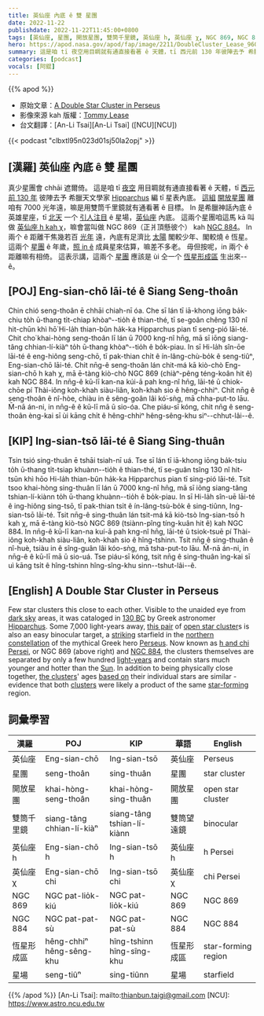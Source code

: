 ```yaml
---
title: 英仙座 內底 ê 雙 星團
date: 2022-11-22
publishdate: 2022-11-22T11:45:00+0800
tags: [英仙座, 星團, 開放星團, 雙筒千里鏡, 英仙座 h, 英仙座 χ, NGC 869, NGC 884, 恆星形成區, 星場]
hero: https://apod.nasa.gov/apod/fap/image/2211/DoubleCluster_Lease_960.jpg
summary: 這是咱 tī 夜空用目睭就有通直接看著 ê 天體，tī 西元前 130 年彼陣去予 希臘天文學家 Hipparchus 編 tī 星表內底。
categories: [podcast]
vocals: [阿錕]
---
```


{{% apod %}}

- 原始文章：[A Double Star Cluster in Perseus](https://apod.nasa.gov/apod/ap221122.html)
- 影像來源 kah 版權：[Tommy Lease](https://www.instagram.com/colorado_astro/)
- 台文翻譯：[An-Li Tsai][An-Li Tsai] ([NCU][NCU])

{{< podcast "clbxtl95n023d01sj50la2opj" >}}

## [漢羅] 英仙座 內底 ê 雙 星團
真少星團會 chhāi 遮爾倚。
這是咱 tī [夜空][dark sky] 用目睭就有通直接看著 ê 天體，tī [西元前 130 年][130 BC] 彼陣去予 希臘天文學家 [Hipparchus][Hipparchus] 編 tī 星表內底。
[這組][this pair] [開放星團][open star cluster] 離咱有 7000 光年遠，嘛是用雙筒千里鏡就有通看著 ê 目標。
In 是希臘神話內底 ê 英雄星座，tī [北天][northern constellation] 一个 [引人注目][striking] ê 星場，[英仙座][Perseus] 內底。
這兩个星團咱這馬 kā 叫做 [英仙座 h kah χ][h and chi Persei]，嘛會當叫做 NGC 869（正爿頂懸彼个） kah [NGC 884][NGC 884]。
In 兩个 ê 距離干焦幾若百 [光年][light-years] 遠，內底有足濟比 [太陽][Sun] 閣較少年、閣較燒 ê 恆星。
這兩个 [星團][the clusters] ê 年歲，[照 in ê][based on] 成員星來估算，嘛差不多老。
毋但按呢，in 兩个 ê 距離嘛有相倚。
這表示講，這兩个 [星團][clusters] 應該是 ùi 仝一个 [恆星形成區][star-forming] 生出來--ê。


## [POJ] Eng-sian-chō lāi-té ê Siang Seng-thoân
Chin chió seng-thoân ē chhāi chiah-nī óa.
Che sī lán tī iā-khong iōng ba̍k-chiu to̍h ū-thang ti̍t-chiap khòaⁿ--tio̍h ê thian-thé, tī se-goân chêng 130 nî hit-chūn khì hō͘ Hi-la̍h thian-bûn ha̍k-ka Hipparchus pian tī seng-pió lāi-té.
Chit cho͘ khai-hòng seng-thoân lī lán ū 7000 kng-nî hn̄g, mā sī iōng siang-tâng chhian-lí-kiàⁿ to̍h ū-thang khòaⁿ--tio̍h ê bo̍k-piau.
In sī Hi-la̍h sîn-ōe lāi-té ê eng-hiông seng-chō, tī pak-thian chi̍t ê ín-lâng-chù-bo̍k ê seng-tiûⁿ, Eng-sian-chō lāi-té.
Chit nn̄g-ê seng-thoân lán chit-má kā kiò-chò Eng-sian-chō h kah χ, mā ē-tàng kiò-chò NGC 869 (chiàⁿ-pêng téng-koân hit ê) kah NGC 884.
In nn̄g-ê kū-lī kan-na kúi-ā pah kng-nî hn̄g, lāi-té ū chiok-chōe pí Thài-iông koh-khah siàu-liân, koh-khah sio ê hêng-chhiⁿ.
Chit nn̄g ê seng-thoân ê nî-hòe, chiàu in ê sêng-goân lâi kó͘-sǹg, mā chha-put-to lāu.
M̄-nā án-ni, in nn̄g-ê ê kū-lī mā ū sio-óa.
Che piáu-sī kóng, chit nn̄g ê seng-thoân èng-kai sī ùi kāng chi̍t ê hêng-chhiⁿ hêng-sêng-khu siⁿ--chhut-lâi--ê.


## [KIP] Ing-sian-tsō lāi-té ê Siang Sing-thuân
Tsin tsió sing-thuân ē tshāi tsiah-nī uá.
Tse sī lán tī iā-khong iōng ba̍k-tsiu to̍h ū-thang ti̍t-tsiap khuànn--tio̍h ê thian-thé, tī se-guân tsîng 130 nî hit-tsūn khì hōo Hi-la̍h thian-bûn ha̍k-ka Hipparchus pian tī sing-pió lāi-té.
Tsit tsoo khai-hòng sing-thuân lī lán ū 7000 kng-nî hn̄g, mā sī iōng siang-tâng tshian-lí-kiànn to̍h ū-thang khuànn--tio̍h ê bo̍k-piau.
In sī Hi-la̍h sîn-uē lāi-té ê ing-hiông sing-tsō, tī pak-thian tsi̍t ê ín-lâng-tsù-bo̍k ê sing-tiûnn, Ing-sian-tsō lāi-té.
Tsit nn̄g-ê sing-thuân lán tsit-má kā kiò-tsò Ing-sian-tsō h kah χ, mā ē-tàng kiò-tsò NGC 869 (tsiànn-pîng tíng-kuân hit ê) kah NGC 884.
In nn̄g-ê kū-lī kan-na kuí-ā pah kng-nî hn̄g, lāi-té ū tsiok-tsuē pí Thài-iông koh-khah siàu-liân, koh-khah sio ê hîng-tshinn.
Tsit nn̄g ê sing-thuân ê nî-huè, tsiàu in ê sîng-guân lâi kóo-sǹg, mā tsha-put-to lāu.
M̄-nā án-ni, in nn̄g-ê ê kū-lī mā ū sio-uá.
Tse piáu-sī kóng, tsit nn̄g ê sing-thuân ìng-kai sī uì kāng tsi̍t ê hîng-tshinn hîng-sîng-khu sinn--tshut-lâi--ê.

## [English] A Double Star Cluster in Perseus

Few star clusters this close to each other.
Visible to the unaided eye from [dark sky][dark sky] areas, it was cataloged in [130 BC][130 BC] by Greek astronomer [Hipparchus][Hipparchus].
Some 7,000 light-years away, [this pair][this pair] of [open star cluster][open star cluster]s is also an easy binocular target, a [striking][striking] starfield in the [northern constellation][northern constellation] of the mythical Greek hero [Perseus][Perseus].
Now known as [h and chi Persei][h and chi Persei], or NGC 869 (above right) and [NGC 884][NGC 884], the clusters themselves are separated by only a few hundred [light-years][light-years] and contain stars much younger and hotter than the [Sun][Sun].
In addition to being physically close together, [the clusters][the clusters]' ages [based on][based on] their individual stars are similar - evidence that both [clusters][clusters] were likely a product of the same [star-forming][star-forming] region.


## 詞彙學習

|漢羅|POJ|KIP|華語|English|
|-|-|-|-|-|
|英仙座|Eng-sian-chō|Ing-sian-tsō|英仙座|Perseus|
|星團|seng-thoân|sing-thuân|星團|star cluster|
|開放星團|khai-hòng-seng-thoân|khai-hòng-sing-thuân|開放星團|open star cluster|
|雙筒千里鏡|siang-tâng chhian-lí-kiàⁿ|siang-tâng tshian-lí-kiànn|雙筒望遠鏡|binocular|
|英仙座 h|Eng-sian-chō h|Ing-sian-tsō h|英仙座 h|h Persei|
|英仙座 χ|Eng-sian-chō chi|Ing-sian-tsō chi|英仙座 χ|chi Persei|
|NGC 869|NGC pat-lio̍k-kiú|NGC pat-lio̍k-kiú|NGC 869|NGC 869|
|NGC 884|NGC pat-pat-sù|NGC pat-pat-sù|NGC 884|NGC 884|
|恆星形成區|hêng-chhiⁿ hêng-sêng-khu|hîng-tshinn hîng-sîng-khu|恆星形成區|star-forming region|
|星場|seng-tiûⁿ|sing-tiûnn|星場|starfield|

{{% /apod %}}
[An-Li Tsai]: mailto:thianbun.taigi@gmail.com
[NCU]: https://www.astro.ncu.edu.tw

[copyright]: https://apod.nasa.gov/apod/fap/lib/about_apod.html#srapply
[License]: https://creativecommons.org/licenses/by/2.0/

[dark sky]:https://apod.nasa.gov/apod/ap200408.html
[130 BC]:https://en.wikipedia.org/wiki/130_BC
[Hipparchus]:https://en.wikipedia.org/wiki/Hipparchus
[this pair]:https://www.instagram.com/p/CkYcGXJOmPg/
[open star cluster]:https://en.wikipedia.org/wiki/Open_cluster
[striking]:https://www.intermountainpet.com/hubfs/Blog_Images/Dogs-tilting-their-heads.jpg
[northern constellation]:https://en.wikipedia.org/wiki/Perseus_(constellation)
[Perseus]:https://en.wikipedia.org/wiki/Perseus
[h and chi Persei]:http://www.messier.seds.org/xtra/ngc/n0869.html
[NGC 884]:https://en.wikipedia.org/wiki/NGC_884
[light-years]:https://spaceplace.nasa.gov/light-year/en/
[Sun]:https://solarsystem.nasa.gov/solar-system/sun/in-depth/
[the clusters]:https://apod.nasa.gov/apod/ap201118.html
[based on]:https://ui.adsabs.harvard.edu/abs/2001AJ....122..248K/abstract
[clusters]:http://asterisk.apod.com/viewtopic.php?f=24&t=18009
[star-forming]:https://science.nasa.gov/astrophysics/focus-areas/how-do-stars-form-and-evolve

